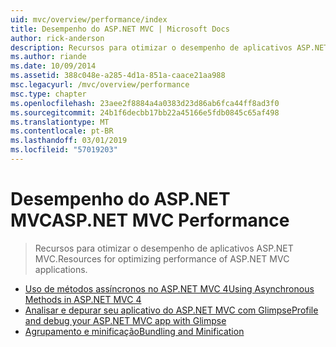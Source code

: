 ```yaml
---
uid: mvc/overview/performance/index
title: Desempenho do ASP.NET MVC | Microsoft Docs
author: rick-anderson
description: Recursos para otimizar o desempenho de aplicativos ASP.NET MVC.
ms.author: riande
ms.date: 10/09/2014
ms.assetid: 388c048e-a285-4d1a-851a-caace21aa988
msc.legacyurl: /mvc/overview/performance
msc.type: chapter
ms.openlocfilehash: 23aee2f8884a4a0383d23d86ab6fca44ff8ad3f0
ms.sourcegitcommit: 24b1f6decbb17bb22a45166e5fdb0845c65af498
ms.translationtype: MT
ms.contentlocale: pt-BR
ms.lasthandoff: 03/01/2019
ms.locfileid: "57019203"
---
```

<a name="aspnet-mvc-performance"></a><span data-ttu-id="3f4ab-103">Desempenho do ASP.NET MVC</span><span class="sxs-lookup"><span data-stu-id="3f4ab-103">ASP.NET MVC Performance</span></span>
====================
> <span data-ttu-id="3f4ab-104">Recursos para otimizar o desempenho de aplicativos ASP.NET MVC.</span><span class="sxs-lookup"><span data-stu-id="3f4ab-104">Resources for optimizing performance of ASP.NET MVC applications.</span></span>


- [<span data-ttu-id="3f4ab-105">Uso de métodos assíncronos no ASP.NET MVC 4</span><span class="sxs-lookup"><span data-stu-id="3f4ab-105">Using Asynchronous Methods in ASP.NET MVC 4</span></span>](using-asynchronous-methods-in-aspnet-mvc-4.md)
- [<span data-ttu-id="3f4ab-106">Analisar e depurar seu aplicativo do ASP.NET MVC com Glimpse</span><span class="sxs-lookup"><span data-stu-id="3f4ab-106">Profile and debug your ASP.NET MVC app with Glimpse</span></span>](profile-and-debug-your-aspnet-mvc-app-with-glimpse.md)
- [<span data-ttu-id="3f4ab-107">Agrupamento e minificação</span><span class="sxs-lookup"><span data-stu-id="3f4ab-107">Bundling and Minification</span></span>](bundling-and-minification.md)
